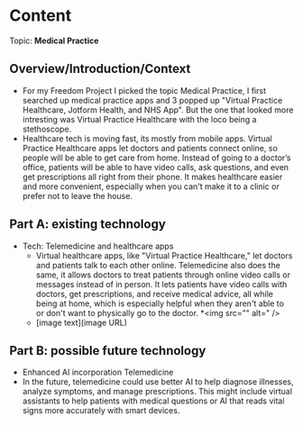 # Content
Topic: **Medical Practice**

## Overview/Introduction/Context
* For my Freedom Project I picked the topic Medical Practice, I first searched up medical practice apps and 3 popped up "Virtual Practice Healthcare, Jotform Health, and NHS App". But the one that looked more intresting was Virtual Practice Healthcare with the loco being a stethoscope. 
* Healthcare tech is moving fast, its mostly from mobile apps.  Virtual Practice Healthcare apps  let doctors and patients connect online, so people will be able to get care from home. Instead of going to a doctor’s office, patients  will be able to  have video calls, ask questions, and even get prescriptions all right from their phone. It makes healthcare easier and more convenient, especially when you can't make it to a clinic or prefer not to leave the house.

## Part A: existing technology
* Tech: Telemedicine and healthcare apps
  * Virtual healthcare apps, like "Virtual Practice Healthcare," let doctors and patients talk to each other online. Telemedicine also does the same, it allows doctors to treat patients through online video calls or messages instead of in person. It lets patients have video calls with doctors, get prescriptions, and receive medical advice, all while being at home,  which is especially helpful when they aren't able to or don't want to physically go to the doctor.
  *<img src="" alt=" />
  * [image text](image URL)

## Part B: possible future technology
* Enhanced AI incorporation Telemedicine
 * In the future, telemedicine could use better AI to help diagnose illnesses, analyze symptoms, and manage prescriptions. This might include virtual assistants to help patients with medical questions or AI that reads vital signs more accurately with smart devices.
